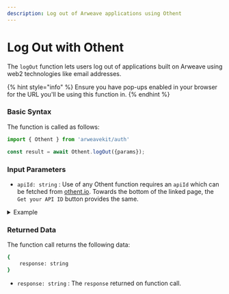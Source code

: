 ```yaml
---
description: Log out of Arweave applications using Othent
---
```


# Log Out with Othent

The `logOut` function lets users log out of applications built on Arweave using web2 technologies like email addresses.

{% hint style="info" %}
Ensure you have pop-ups enabled in your browser for the URL you'll be using this function in.
{% endhint %}

### Basic Syntax

The function is called as follows:

```javascript
import { Othent } from 'arweavekit/auth'

const result = await Othent.logOut({params});
```

### Input Parameters

* `apiId: string` : Use of any Othent function requires an `apiId` which can be fetched from [othent.io](https://othent.io/). Towards the bottom of the linked page, the `Get your API ID` button provides the same.

<details>

<summary>Example</summary>

```javascript
const result = await Othent.logOut({
    apiId: string
});
```

This function logs out users from the connected application.

</details>

### Returned Data

The function call returns the following data:

```bash
{
    response: string
}
```

* `response: string` : The `response` returned on function call.
